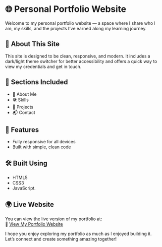 # 🌐 Personal Portfolio Website

Welcome to my personal portfolio website — a space where I share who I am, my skills, and the projects I’ve earned along my learning journey.

## 📌 About This Site

This site is designed to be clean, responsive, and modern. It includes a dark/light theme switcher for better accessibility and offers a quick way to view my credentials and get in touch.

## 🧾 Sections Included

- 👋 About Me  
- 🛠 Skills  
- 🏅 Projects
- 📬 Contact  

## 🌟 Features

- Fully responsive for all devices  
- Built with simple, clean code

## 🛠 Built Using

- HTML5  
- CSS3   
- JavaScript.
  
## 🌍 Live Website

You can view the live version of my portfolio at:  
🔗 [View My Portfolio Website](https://vansh935.github.io/portfolio_web/)

I hope you enjoy exploring my portfolio as much as I enjoyed building it. Let’s connect and create something amazing together!
